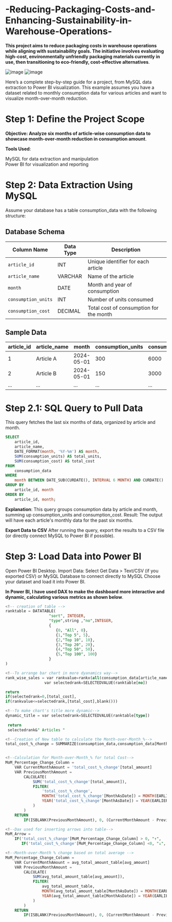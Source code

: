 # -Reducing-Packaging-Costs-and-Enhancing-Sustainability-in-Warehouse-Operations-

**This project aims to reduce packaging costs in warehouse operations while aligning with sustainability goals. The initiative involves evaluating high-cost, environmentally unfriendly packaging materials currently in use, then transitioning to eco-friendly, cost-effective alternatives**.

![image](https://github.com/user-attachments/assets/b374f00d-0815-4640-a439-affc9c6ca831)
![image](https://github.com/user-attachments/assets/3122bae8-b7cf-4c15-bb42-5f66e7623256)




Here’s a complete step-by-step guide for a project, from MySQL data extraction to Power BI visualization. This example assumes you have a dataset related to monthly consumption data for various articles and want to visualize month-over-month reduction.

# Step 1: Define the Project Scope
**Objective: Analyze six months of article-wise consumption data to showcase month-over-month reduction in consumption amount**.

**Tools Used**:

MySQL for data extraction and manipulation <br>
Power BI for visualization and reporting

# Step 2: Data Extraction Using MySQL

Assume your database has a table consumption_data with the following structure:

## Database Schema

| Column Name        | Data Type | Description                                  |
|--------------------|-----------|----------------------------------------------|
| `article_id`       | INT       | Unique identifier for each article           |
| `article_name`     | VARCHAR   | Name of the article                          |
| `month`            | DATE      | Month and year of consumption                |
| `consumption_units`| INT       | Number of units consumed                     |
| `consumption_cost` | DECIMAL   | Total cost of consumption for the month      |



## Sample Data

| article_id | article_name | month      | consumption_units | consumption_cost |
|------------|--------------|------------|-------------------|------------------|
| 1          | Article A    | 2024-05-01 | 300               | 6000            |
| 2          | Article B    | 2024-05-01 | 150               | 3000            |
| ...        | ...          | ...        | ...               | ...             |





# Step 2.1: SQL Query to Pull Data
This query fetches the last six months of data, organized by article and month.

```sql
SELECT 
    article_id,
    article_name,
    DATE_FORMAT(month, '%Y-%m') AS month,
    SUM(consumption_units) AS total_units,
    SUM(consumption_cost) AS total_cost
FROM 
    consumption_data
WHERE 
    month BETWEEN DATE_SUB(CURDATE(), INTERVAL 6 MONTH) AND CURDATE()
GROUP BY 
    article_id, month
ORDER BY 
    article_id, month;
```

 
**Explanation**: This query groups consumption data by article and month, summing up consumption_units and consumption_cost.
Result: The output will have each article's monthly data for the past six months.

**Export Data to CSV**
After running the query, export the results to a CSV file (or directly connect MySQL to Power BI if possible).

# Step 3: Load Data into Power BI
Open Power BI Desktop.
Import Data:
Select Get Data > Text/CSV (if you exported CSV) or MySQL Database to connect directly to MySQL
Choose your dataset and load it into Power BI.

**In Power BI, I have used DAX to make the dashboard more interactive and dynamic, calculating various metrics as shown below**.
```sql
<!-- creation of table -->
ranktable = DATATABLE(
                   "sort", INTEGER,
                   "type",string ,"no",INTEGER,
                   {
                      {0, "All", 0},
                      {1,"Top 5", 5},
                      {2,"Top 10", 10},
                      {3,"Top 20", 20},
                      {4,"Top 50", 50},
                      {5,"Top 100", 100}
                   }
)
```

```sql
<!--To arrange bar chart in more dyanamics way-->
rank_wise_sales = var rankvalue=rankx(all(consumption_data[article_name]),[total_cost],,DESC)
                 var selectedrank=SELECTEDVALUE(ranktable[no])

return 
if(selectedrank=0,[total_cost],
if(rankvalue<=selectedrank,[total_cost],blank()))
```
```sql
<!--To make chart's title more dynamic-->
dynamic_title = var selectedrank=SELECTEDVALUE(ranktable[type])
                
 return 
 selectedrank&" Articles "
```

```sql
<!--Creation of New table to calculate the Month-over-Month_%-->
total_cost_%_change = SUMMARIZE(consumption_data,consumption_data[Month1],"total_amount",sum(consumption_data[consumption_cost]))
```

```sql

<!--Calculation for Month-over-Month_% for total Cost-->
MoM_Percentage_Change_Column = 
    VAR CurrentMonthAmount = 'total_cost_%_change'[total_amount]
    VAR PreviousMonthAmount = 
        CALCULATE(
            SUM('total_cost_%_change'[total_amount]),
            FILTER(
                'total_cost_%_change',
                MONTH('total_cost_%_change'[MonthAsDate]) = MONTH(EARLIER('total_cost_%_change'[MonthAsDate])) - 1 &&
                YEAR('total_cost_%_change'[MonthAsDate]) = YEAR(EARLIER('total_cost_%_change'[MonthAsDate]))
            )
        )
    RETURN 
        IF(ISBLANK(PreviousMonthAmount), 0, (CurrentMonthAmount - PreviousMonthAmount) / PreviousMonthAmount )

```

```sql
<!--Dax used for inserting arrows into table-->
MoM_Arrow = 
    IF('total_cost_%_change'[MoM_Percentage_Change_Column] > 0, "↑", 
       IF('total_cost_%_change'[MoM_Percentage_Change_Column] <0, "↓", "→"))
```

```sql
<!--Month-over-Month % change based on total average -->
MoM_Percentage_Change_Column = 
    VAR CurrentMonthAmount = avg_total_amount_table[avg_amount]
    VAR PreviousMonthAmount = 
        CALCULATE(
            SUM(avg_total_amount_table[avg_amount]),
            FILTER(
                avg_total_amount_table,
                MONTH(avg_total_amount_table[MonthAsDate]) = MONTH(EARLIER(avg_total_amount_table[MonthAsDate])) - 1 &&
                YEAR(avg_total_amount_table[MonthAsDate]) = YEAR(EARLIER(avg_total_amount_table[MonthAsDate]))
            )
        )
    RETURN 
        IF(ISBLANK(PreviousMonthAmount), 0, (CurrentMonthAmount - PreviousMonthAmount) / PreviousMonthAmount )
```
